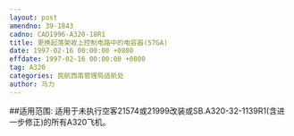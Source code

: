 ```yaml
---
layout: post
amendno: 39-1843
cadno: CAD1996-A320-18R1
title: 更换起落架收上控制电路中的电容器(57GA)
date: 1997-02-16 00:00:00 +0800
effdate: 1997-02-16 00:00:00 +0800
tag: A320
categories: 民航西南管理局适航处
author: 马力
---
```


##适用范围:
适用于未执行空客21574或21999改装或SB.A320-32-1139R1(含进一步修正)的所有A320飞机。

